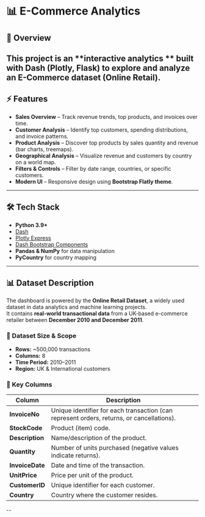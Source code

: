 # 📊 E-Commerce Analytics

## 🚀 Overview

## This project is an **interactive analytics ** built with **Dash (Plotly, Flask)** to explore and analyze an **E-Commerce dataset (Online Retail)**.

## ⚡ Features

- **Sales Overview** – Track revenue trends, top products, and invoices over time.
- **Customer Analysis** – Identify top customers, spending distributions, and invoice patterns.
- **Product Analysis** – Discover top products by sales quantity and revenue (bar charts, treemaps).
- **Geographical Analysis** – Visualize revenue and customers by country on a world map.
- **Filters & Controls** – Filter by date range, countries, or specific customers.
- **Modern UI** – Responsive design using **Bootstrap Flatly theme**.

---

## 🛠️ Tech Stack

- **Python 3.9+**
- [Dash](https://dash.plotly.com/)
- [Plotly Express](https://plotly.com/python/plotly-express/)
- [Dash Bootstrap Components](https://dash-bootstrap-components.opensource.faculty.ai/)
- **Pandas & NumPy** for data manipulation
- **PyCountry** for country mapping

---

## 📊 Dataset Description

The dashboard is powered by the **Online Retail Dataset**, a widely used dataset in data analytics and machine learning projects.  
It contains **real-world transactional data** from a UK-based e-commerce retailer between **December 2010 and December 2011**.

### 🔹 Dataset Size & Scope

- **Rows:** ~500,000 transactions
- **Columns:** 8
- **Time Period:** 2010–2011
- **Region:** UK & International customers

### 🔹 Key Columns

| Column          | Description                                                                               |
| --------------- | ----------------------------------------------------------------------------------------- |
| **InvoiceNo**   | Unique identifier for each transaction (can represent orders, returns, or cancellations). |
| **StockCode**   | Product (item) code.                                                                      |
| **Description** | Name/description of the product.                                                          |
| **Quantity**    | Number of units purchased (negative values indicate returns).                             |
| **InvoiceDate** | Date and time of the transaction.                                                         |
| **UnitPrice**   | Price per unit of the product.                                                            |
| **CustomerID**  | Unique identifier for each customer.                                                      |
| **Country**     | Country where the customer resides.                                                       |

--
